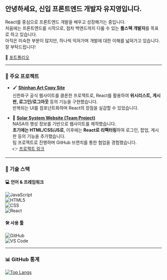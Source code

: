 ## 안녕하세요, 신입 프론트엔드 개발자 **유지영**입니다.

React를 중심으로 프론트엔드 개발을 배우고 성장해가는 중입니다.  
처음에는 프론트엔드를 시작으로, 점차 백엔드까지 다룰 수 있는 **풀스택 개발자**를 목표로 하고 있습니다.  
아직은 미숙한 부분이 많지만, 하나씩 익혀가며 개발에 대한 이해를 넓혀가고 있습니다.  
잘 부탁드립니다!

📝 [포트폴리오](https://portfolio-git-main-jiyeongs-projects-f4093dcf.vercel.app/)

---

### 🌟 주요 프로젝트

- 🖌️ [**Shinhan Art Copy Site**](https://github.com/jiyeong00/FED-RF-2nd-PJ-Yu_ji_yeong/tree/main/2%EC%B0%A8%ED%94%84%EB%A1%9C%EC%A0%9D%ED%8A%B8/03.%EA%B5%AC%ED%98%84%EC%86%8C%EC%8A%A4/art-app)  
  신한화구 공식 웹사이트를 클론한 프로젝트로, React를 활용하여 **위시리스트, 게시판, 로그인/로그아웃** 등의 기능을 구현했습니다.  
  반복되는 UI를 컴포넌트화하며 React의 장점을 실감할 수 있었습니다.

- 🌌 [**Solar System Website (Team Project)**](https://github.com/jiyeong00/FED-RF-2nd-PJ-Yu_ji_yeong/tree/main/SOLAR-SYSTEM-React/solar-app)  
  NASA의 행성 정보를 기반으로 웹사이트를 제작했습니다.  
  **초기에는 HTML/CSS/JS로**, 이후에는 **React로 리팩터링**하여 로그인, 팝업, 게시판 등의 기능을 추가했습니다.  
  팀 프로젝트로 진행하며 GitHub 브랜치를 통한 협업을 경험했습니다.  
  👉 [프로젝트 링크](https://jiyeong00.github.io/FED-RF-2nd-PJ-Yu_ji_yeong/SOLAR-SYSTEM-React/solar-app/build)

---

### 🚀 기술 스택

#### 💻 언어 & 프레임워크
![JavaScript](https://img.shields.io/badge/JavaScript-F7DF1E?style=for-the-badge&logo=JavaScript&logoColor=white)  
![HTML5](https://img.shields.io/badge/HTML5-E34F26?style=for-the-badge&logo=html5&logoColor=white)  
![CSS](https://img.shields.io/badge/CSS3-1572B6?style=for-the-badge&logo=css3&logoColor=white)  
![React](https://img.shields.io/badge/React-20232A?style=for-the-badge&logo=react&logoColor=61DAFB)

#### 🛠️ 사용 툴
![GitHub](https://img.shields.io/badge/GitHub-100000?style=for-the-badge&logo=github&logoColor=white)  
![VS Code](https://img.shields.io/badge/Visual_Studio_Code-0078D4?style=for-the-badge&logo=visual%20studio%20code&logoColor=white)

---

### 📊 GitHub 통계
[![Top Langs](https://github-readme-stats.vercel.app/api/top-langs/?username=jiyeong00)](https://github.com/anuraghazra/github-readme-stats)
